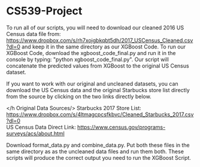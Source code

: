 # CS539-Project

To run all of our scripts, you will need to download our cleaned 2016 US Census data file from: https://www.dropbox.com/s/rh7xojgbkqbt5dh/2017_USCensus_Cleaned.csv?dl=0 and keep it in the same directory as our XGBoost Code.
To run our XGBoost Code, download the xgboost_code_final.py and run it in the console by typing: "python xgboost_code_final.py".
Our script will concatenate the predicted values from XGBoost to the original US Census dataset.

If you want to work with our original and uncleaned datasets, you can download the US Census data and the original Starbucks store list directly from the source by clicking on the two links directly below.

</h Original Data Sources/>
Starbucks 2017 Store List: https://www.dropbox.com/s/4ltmagcpcsfkbvc/Cleaned_Starbucks_2017.csv?dl=0
<br />US Census Data Direct Link: https://www.census.gov/programs-surveys/acs/about.html

Download format_data.py and combine_data.py. Put both these files in the same directory as as the uncleaned data files and run them both. These scripts will produce the correct output you need to run the XGBoost Script.


